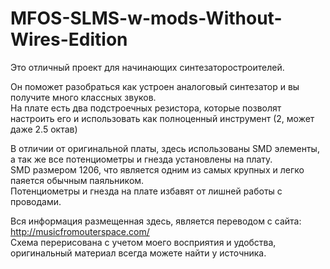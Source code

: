 # MFOS-SLMS-w-mods-Without-Wires-Edition

Это отличный проект для начинающих синтезаторостроителей.<p>
Он поможет разобраться как устроен аналоговый синтезатор и вы получите много классных звуков.<br>
На плате есть два подстроечных резистора, которые позволят настроить его и использовать как полноценный инструмент (2, может даже 2.5 октав)<p>

В отличии от оригинальной платы, здесь использованы SMD элементы, а так же все потенциометры и гнезда установлены на плату.<br>
SMD размером 1206, что является одним из самых крупных и легко паяется обычным паяльником.<br>
Потенциометры и гнезда на плате избавят от лишней работы с проводами.<br>

Вся информация размещенная здесь, является переводом с сайта: http://musicfromouterspace.com/<br>
Схема перерисована с учетом моего восприятия и удобства, оригинальный материал всегда можете найти у источника.



